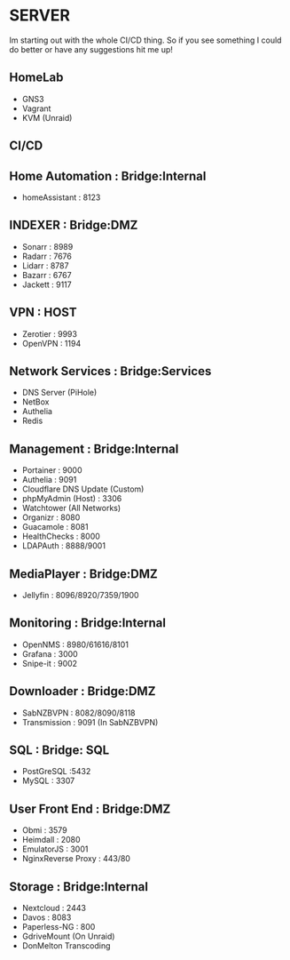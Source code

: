 # SERVER
Im starting out with the whole CI/CD thing. So if you see something I could do better or have any suggestions hit me up!


## HomeLab
- GNS3
- Vagrant
- KVM (Unraid)

## CI/CD

## Home Automation : Bridge:Internal
- homeAssistant : 8123

## INDEXER : Bridge:DMZ
- Sonarr : 8989
- Radarr : 7676
- Lidarr : 8787
- Bazarr : 6767
- Jackett : 9117

## VPN : HOST
- Zerotier : 9993
- OpenVPN : 1194

## Network Services : Bridge:Services
- DNS Server (PiHole)
- NetBox
- Authelia
- Redis

## Management : Bridge:Internal
- Portainer : 9000
- Authelia : 9091
- Cloudflare DNS Update (Custom)
- phpMyAdmin (Host) : 3306
- Watchtower (All Networks)
- Organizr : 8080
- Guacamole : 8081
- HealthChecks : 8000
- LDAPAuth : 8888/9001

## MediaPlayer : Bridge:DMZ
- Jellyfin : 8096/8920/7359/1900

## Monitoring : Bridge:Internal
- OpenNMS : 8980/61616/8101
- Grafana : 3000
- Snipe-it : 9002

## Downloader : Bridge:DMZ
- SabNZBVPN : 8082/8090/8118
- Transmission : 9091 (In SabNZBVPN)

## SQL : Bridge: SQL
- PostGreSQL :5432
- MySQL : 3307

## User Front End : Bridge:DMZ
- Obmi : 3579
- Heimdall : 2080
- EmulatorJS : 3001
- NginxReverse Proxy : 443/80

## Storage : Bridge:Internal
- Nextcloud : 2443
- Davos : 8083
- Paperless-NG : 800
- GdriveMount (On Unraid)
- DonMelton Transcoding
